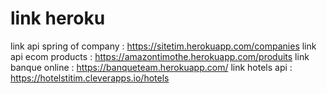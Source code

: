 # link heroku
link api spring of company : <a href="https://sitetim.herokuapp.com/companies" target="_blank" >https://sitetim.herokuapp.com/companies</a>
link api ecom products : <a href="https://amazontimothe.herokuapp.com/produits" target="_blank" >https://amazontimothe.herokuapp.com/produits</a>
link banque online : <a href="https://banqueteam.herokuapp.com/" >https://banqueteam.herokuapp.com/</a>
link hotels api : <a href="https://hotelstitim.cleverapps.io/hotels" >https://hotelstitim.cleverapps.io/hotels</a>
